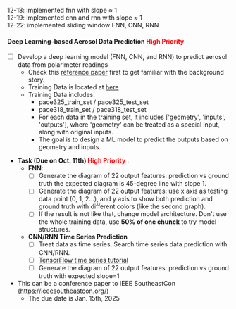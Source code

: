 12-18: implemented fnn with slope $\approx$ 1  
12-19: implemented cnn and rnn with slope $\approx$ 1  
12-22: implemented sliding window FNN, CNN, RNN  

#### Deep Learning-based Aerosol Data Prediction <span style="color:red">High Priority</span>
* [ ] Develop a deep learning model (FNN, CNN, and RNN) to predict aerosol data from polarimeter readings
  * Check this [reference paper](./../../../Reference/pacc-mapp_algorithm.pdf) first to get familiar with the background story. 
  * Training Data is located at [here](https://drive.google.com/drive/folders/1kr6PP44HHDL2HMxzoLwGjzfSOP5ZAmy1?usp=drive_link) 
  * Training Data includes:
    * pace325_train_set / pace325_test_set
    * pace318_train_set / pace318_test_set
    * For each data in the training set, it includes \['geometry', 'inputs', 'outputs'\], where 'geometry' can be treated as a special input, along with original inputs. 
    * The goal is to design a ML model to predict the outputs based on geometry and inputs. 


* **Task (Due on Oct. 11th) <span style="color:red">High Priority</span>** :
  * **FNN**:
    * [ ] Generate the diagram of 22 output features: prediction vs ground truth the expected diagram is 45-degree line with slope 1.
    * [ ] Generate the diagram of 22 output features: use x axis as testing data point (0, 1, 2...), and y axis to show both prediction and ground truth with different colors (like the second graph).
    * [ ] If the result is not like that, change model architecture. Don't use the whole training data, use **50% of one chunck** to try model structures.
  * **CNN/RNN Time Series Prediction**
    * [ ] Treat data as time series. Search time series data prediction with CNN/RNN.
    * [ ] [TensorFlow time series tutorial](https://www.tensorflow.org/tutorials/structured_data/time_series)
    * [ ] Generate the diagram of 22 output features: prediction vs ground truth with expected slope=1

* This can be a conference paper to IEEE SoutheastCon (https://ieeesoutheastcon.org/)
  * The due date is Jan. 15th, 2025

